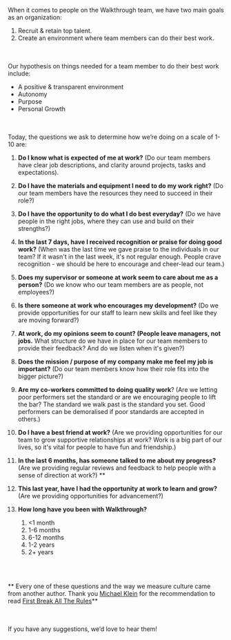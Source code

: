 When it comes to people on the Walkthrough team, we have two main goals as an organization:
1. Recruit & retain top talent. 
2. Create an environment where team members can do their best work.

<br><br>
Our hypothesis on things needed for a team member to do their best work include:
- A positive & transparent environment
- Autonomy 
- Purpose
- Personal Growth

<br><br>
Today, the questions we ask to determine how we’re doing on a scale of 1-10 are:
1. **Do I know what is expected of me at work?** (Do our team members have clear job descriptions, and clarity around projects, tasks and expectations).

2. **Do I have the materials and equipment I need to do my work right?** (Do our team members have the resources they need to succeed in their role?)

3. **Do I have the opportunity to do what I do best everyday?** (Do we have people in the right jobs, where they can use and build on their strengths?)

4. **In the last 7 days, have I received recognition or praise for doing good work?** (When was the last time we gave praise to the individuals in our team?  If it wasn't in the last week, it's not regular enough.  People crave recognition - we should be here to  encourage and cheer-lead our team.)

5. **Does my supervisor or someone at work seem to care about me as a person?**  (Do we know who our team members are as people, not employees?)

6. **Is there someone at work who encourages my development?**  (Do we provide opportunities for our staff to learn new skills and feel like they are moving forward?)

7. **At work, do my opinions seem to count? (People leave managers, not jobs.**  What structure do we have in place for our team members to provide their feedback?  And do we listen when it's given?)

8. **Does the mission / purpose of my company make me feel my job is important?**  (Do our team members know how their role fits into the bigger picture?)

9. **Are my co-workers committed to doing quality work**?  (Are we letting poor performers set the standard or are we encouraging people to lift the bar?  The standard we walk past is the standard you set.  Good performers can be demoralised if poor standards are accepted in others.)

10. **Do I have a best friend at work?**  (Are we providing opportunities for our team to grow supportive relationships at work?  Work is a big part of our lives, so it's vital for people to have fun and friendship.)

11. **In the last 6 months, has someone talked to me about my progress?**  (Are we providing regular reviews and feedback to help people with a sense of direction at work?)
**
12. **This last year, have I had the opportunity at work to learn and grow?**  (Are we providing opportunities for advancement?)

13. **How long have you been with Walkthrough?**
    1. <1 month
    2. 1-6 months
    3. 6-12 months
    4. 1-2 years
    5. 2+ years

<br><br>

** Every one of these questions and the way we measure culture came from another author. Thank you [Michael Klein](https://www.linkedin.com/in/michael-klein-5506b31b/) for the recommendation to read [First Break All The Rules](https://www.amazon.com/First-Break-All-Rules-Differently-ebook/dp/B01E7M6INO/ref=tmm_kin_swatch_0?_encoding=UTF8&qid=&sr=)**

<br><br>
If you have any suggestions, we’d love to hear them!
